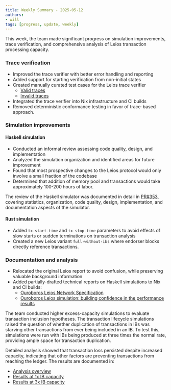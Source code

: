 ```yaml
---
title: Weekly Summary - 2025-05-12
authors:
- will
tags: [progress, update, weekly]
---
```


This week, the team made significant progress on simulation improvements, trace verification, and comprehensive analysis of Leios transaction processing capacity.

### Trace verification

- Improved the trace verifier with better error handling and reporting
- Added support for starting verification from non-initial states
- Created manually curated test cases for the Leios trace verifier
  - [Valid traces](https://github.com/input-output-hk/ouroboros-leios/blob/main/leios-trace-verifier/examples/valid/)
  - [Invalid traces](https://github.com/input-output-hk/ouroboros-leios/blob/main/leios-trace-verifier/examples/invalid/)
- Integrated the trace verifier into Nix infrastructure and CI builds
- Removed deterministic conformance testing in favor of trace-based approach.

### Simulation improvements

#### Haskell simulation
- Conducted an informal review assessing code quality, design, and implementation
- Analyzed the simulation organization and identified areas for future improvement
- Found that most prospective changes to the Leios protocol would only involve a small fraction of the codebase
- Determined that addition of memory pool and transactions would take approximately 100-200 hours of labor.

The review of the Haskell simulator was documented in detail in [PR#353](https://github.com/input-output-hk/ouroboros-leios/pull/353), covering statistics, organization, code quality, design, implementation, and documentation aspects of the simulator.

#### Rust simulation
- Added `tx-start-time` and `tx-stop-time` parameters to avoid effects of slow starts or sudden terminations on transaction analysis
- Created a new Leios variant `full-without-ibs` where endorser blocks directly reference transactions.

### Documentation and analysis

- Relocated the original Leios report to avoid confusion, while preserving valuable background information
- Added partially-drafted technical reports on Haskell simulations to Nix and CI builds:
  - [Ouroboros Leios Network Specification](https://github.com/input-output-hk/ouroboros-leios/blob/main/simulation/docs/network-spec/ReadMe.md)
  - [Ouroboros Leios simulation: building confidence in the performance results](https://github.com/input-output-hk/ouroboros-leios/blob/main/simulation/docs/ReadMe.md)

The team conducted higher excess-capacity simulations to evaluate transaction inclusion hypotheses. The transaction lifecycle simulations raised the question of whether duplication of transactions in IBs was starving other transactions from ever being included in an IB. To test this, simulations were run with IBs being produced at three times the normal rate, providing ample space for transaction duplication.

Detailed analysis showed that transaction loss persisted despite increased capacity, indicating that other factors are preventing transactions from reaching the ledger. The results are documented in:
- [Analysis overview](https://github.com/input-output-hk/ouroboros-leios/blob/main/analysis/sims/2025w20/)
- [Results at 1x IB capacity](https://github.com/input-output-hk/ouroboros-leios/blob/main/analysis/sims/2025w20/analysis1x.ipynb)
- [Results at 3x IB capacity](https://github.com/input-output-hk/ouroboros-leios/blob/main/analysis/sims/2025w20/analysis3x.ipynb)

